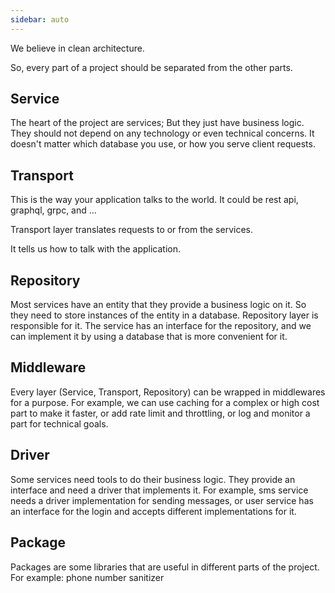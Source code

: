 ```yaml
---
sidebar: auto
---
```


We believe in clean architecture.

So, every part of a project should be separated from the other parts.

## Service

The heart of the project are services;
But they just have business logic.
They should not depend on any technology or even technical concerns.
It doesn't matter which database you use, or how you serve client requests.

## Transport

This is the way your application talks to the world.
It could be rest api, graphql, grpc, and ...

Transport layer translates requests to or from the services.

It tells us how to talk with the application.

## Repository

Most services have an entity that they provide a business logic on it.
So they need to store instances of the entity in a database.
Repository layer is responsible for it.
The service has an interface for the repository, and we can implement it by using a database that is more convenient for it.

## Middleware

Every layer (Service, Transport, Repository) can be wrapped in middlewares for a purpose.
For example, we can use caching for a complex or high cost part to make it faster,
or add rate limit and throttling,
or log and monitor a part for technical goals.

## Driver

Some services need tools to do their business logic.
They provide an interface and need a driver that implements it.
For example, sms service needs a driver implementation for sending messages,
or user service has an interface for the login and accepts different implementations for it.

## Package

Packages are some libraries that are useful in different parts of the project.
For example: phone number sanitizer
